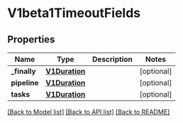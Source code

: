 # V1beta1TimeoutFields

## Properties
Name | Type | Description | Notes
------------ | ------------- | ------------- | -------------
**_finally** | [**V1Duration**](V1Duration.md) |  | [optional] 
**pipeline** | [**V1Duration**](V1Duration.md) |  | [optional] 
**tasks** | [**V1Duration**](V1Duration.md) |  | [optional] 

[[Back to Model list]](../README.md#documentation-for-models) [[Back to API list]](../README.md#documentation-for-api-endpoints) [[Back to README]](../README.md)


